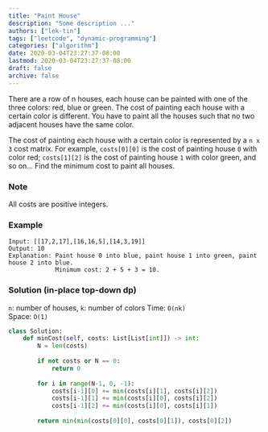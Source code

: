 ```yaml
---
title: "Paint House"
description: "Some description ..."
authors: ["lek-tin"]
tags: ["leetcode", "dynamic-programming"]
categories: ["algorithm"]
date: 2020-03-04T23:27:37-08:00
lastmod: 2020-03-04T23:27:37-08:00
draft: false
archive: false
---
```

There are a row of n houses, each house can be painted with one of the three colors: red, blue or green. The cost of painting each house with a certain color is different. You have to paint all the houses such that no two adjacent houses have the same color.  

The cost of painting each house with a certain color is represented by a `n x 3` cost matrix. For example, `costs[0][0]` is the cost of painting house `0` with color red; `costs[1][2]` is the cost of painting house `1` with color green, and so on... Find the minimum cost to paint all houses.  

### Note

All costs are positive integers.

### Example

```
Input: [[17,2,17],[16,16,5],[14,3,19]]
Output: 10
Explanation: Paint house 0 into blue, paint house 1 into green, paint house 2 into blue. 
             Minimum cost: 2 + 5 + 3 = 10.
```

### Solution (in-place top-down dp)

`n`: number of houses, `k`: number of colors
Time: `O(nk)`  
Space: `O(1)`  
```python
class Solution:
    def minCost(self, costs: List[List[int]]) -> int:
        N = len(costs)
        
        if not costs or N == 0:
            return 0
        
        for i in range(N-1, 0, -1):
            costs[i-1][0] += min(costs[i][1], costs[i][2])
            costs[i-1][1] += min(costs[i][0], costs[i][2])
            costs[i-1][2] += min(costs[i][0], costs[i][1])
            
        return min(min(costs[0][0], costs[0][1]), costs[0][2])